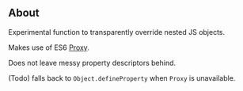 ## About

Experimental function to transparently override nested JS objects.

Makes use of ES6 [Proxy](https://developer.mozilla.org/en/docs/Web/JavaScript/Reference/Global_Objects/Proxy).

Does not leave messy property descriptors behind.

(Todo) falls back to `Object.defineProperty` when `Proxy` is unavailable.